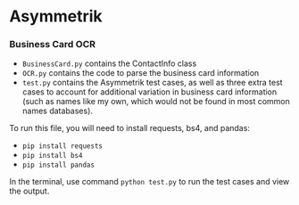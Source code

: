 # Asymmetrik
### Business Card OCR

* `BusinessCard.py` contains the ContactInfo class
* `OCR.py` contains the code to parse the business card information
* `test.py` contains the Asymmetrik test cases, as well as three extra test cases to account for additional variation in business card information (such as names like my own, which would not be found in most common names databases).

To run this file, you will need to install requests, bs4, and pandas:
* `pip install requests`
* `pip install bs4`
* `pip install pandas`


In the terminal, use command `python test.py` to run the test cases and view the output.
